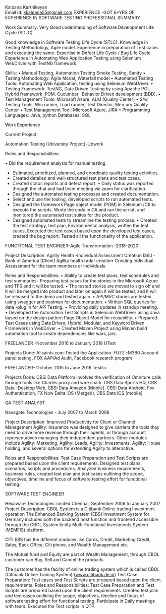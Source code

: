 Kalpana Karthikeyan							
Email id: kkalpana55@gmail.com
EXPERIENCE -GOT 6+YRS OF EXPERIENCE IN SOFTWARE TESTING
PROFESSIONAL SUMMARY


Work Summary:  Very Good understanding of Software Development Life Cycle (SDLC).

Good knowledge in Software Testing Life Cycle (STLC).
Knowledge in Testing Methodology, Agile model.
Experience in preparation of Test cases and executing the same.
Expertise in Defect Life Cycle / Bug Life Cycle.
Experience in Automating Web Application Testing using Selenium WebDriver with TestNG framework.

Skills:
•	Manual Testing, Automation Testing Smoke Testing, Sanity
•	Testing Methodology: Agile Model, Waterfall model
•	Automated Testing Tools: Automating Web Application, testing using Selenium WebDriver.
•	Testing Framework: TestNG, Data Driven Testing by using Apache POI, Hybrid framework, POM. Cucumber -Behavior Driven development (BDD).
•	Test Management Tools: Microsoft Azure, ALM (Quality Center)
•	S/w Testing Tools: Win runner, Load runner, Test Director, Mercury Quality Center
•	Test Management Tool: Microsoft Azure, JIRA
•	Programming Languages: Java, python Databases: SQL

Work Experience


Current Project:

Automation Testing (University Project)-Upwork

Roles and Responsibilities:

•	Did the requirement analysis for manual testing.
-	Estimated, prioritized, planned, and coordinate quality testing activities.
-	Created detailed and well-structured test plans and test cases.
-	Created status reports and defect report.
•	Daily status was reported through the chat and had team meeting via zoom for clarification.
-	Designed the automated testing processes and created documentation.
-	Select and use the tooling, developed scripts to run automated tests.
-	Designed the framework Page object model (POM) in Selenium /C# to execute the scripts. Wrote the code in C# and ran the script, and monitored the automated test suites for the product.
-	Designed automated tests to streamline the testing process.
•	Created the test strategy, test plan, Environmental analysis, written the test cases, Executed the test cases based upon the developed test cases, created the bug report. Tested all the functionality of the application.




FUNCTIONAL TEST ENGINEER-Agile Transformation -2018-2020

Project Description: Agility Health -Individual Assessment Creation I360 -Bank of America (Client) 
 Agility health radar creation-Creating Individual Assessment for the team members or individuals.
 
Roles and Responsibilities:
•	Ability to create test plans, test schedules and test summaries- Preparing test cases for the stories in the Microsoft Azure and TFS and it will be tested.
•	The tested stories are moved to sign off and it will be merged into product and later on again it will be tested, and it will be released to the demo and tested again.
•	API/MVC stories are tested using swagger and postman for documentation.
•	Written SQL queries for data -plug in for API Testing. 
•	Providing daily updates in standup meeting.
•	Developed the Automation Test Scripts in Selenium WebDriver using Java based on the design pattern Page Object Model for reusability.
•	Prepared Test Cases using Data Driven, Hybrid, Modular, and Keyword Driven Framework in WebDriver.
•	Created Maven Project using Maven build automation tool to create dependencies like wars, jars.

FREELANCER -November 2016 to January 2018
UTest  

Projects Done: Allsaints.com-Tested the Application.
FUZZ -M360 Account panel testing, FOX AAP/Ad Audit, Facebook research program

FREELANCER- October 2015 to June 2016
Testlio 

Projects Done: CBSi Data Platform involves the verification of Omniture calls through tools like Charles proxy and wire shark.
CBS Data Sports HQ, CBS Data -Desktop Web, CBSi Data Amazon [Mobile].
CBSi Data Android, Fox   Authentication, FX Now Delta IOS (Merged), CBS Data IOS [mobile]

QA TEST ANALYST

Navagate Technologies - July 2007 to March 2008

Project Description: Improved Productivity for Client or Channel Management Agility: Insurance was designed to give carriers the tools they need to drive more revenue through their agents, or through account representatives managing their independent partners. Other modules include Agility: Marketing, Agility: Leads, Agility: Investments, Agility: House holding, and several options for extending Agility to alternative.

Roles and Responsibilities:
Test Case Preparation and Test Scripts are prepared based upon the client requirements.
Designed test plans, scenarios, scripts and procedures.
Analyzed business requirements, business rules, created test plan and test cases outlining the scope, objectives, timeline and focus of software testing effort for functional testing.







SOFTWARE TEST ENGINEER

Hexaware Technologies Limited Chennai, September 2006 to January 2007
Project Description: CBOL System is a Citibank Online trading Investment operation The Enhanced Banking System (EBS) Investment System for Germany includes both the backend host function and frontend accessible through the CBOL System Entity Multi-Functional Investments System (MEMFIS) platform.

CITI EBS has the different modules like Cards, Credit, Marketing Credit, Sales, Back Office, Citi phone, and Wealth Management etc.

The Mutual fund and Equity are part of Wealth Management, through CBOL customer can Buy, Sell and Cancel the products.

The customer has the facility of online trading system which is called CBOL (Citibank Online Trading System) (www.citibank.de.in) Test Case Preparation: Test cases and Test Scripts are prepared based upon the client requirements.
Roles and Responsibilities: Test Case Preparation and Test Scripts are prepared based upon the client requirements. Created test plan and test cases outlining the scope, objectives, timeline and focus of software testing effort for functional testing. Participate in Daily meetings with team. Executed the Test scripts in QTP.


